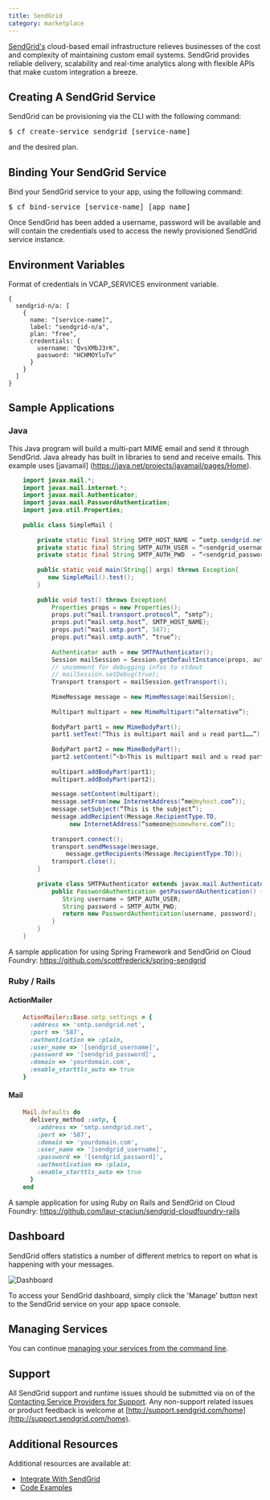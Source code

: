 ```yaml
---
title: SendGrid
category: marketplace
---
```


[SendGrid's](http://sendgrid.com)  cloud-based email infrastructure relieves businesses of the cost and complexity of maintaining custom email systems. SendGrid provides reliable delivery, scalability and real-time analytics along with flexible APIs that make custom integration a breeze.


## <a id='creating-a-sendgrid-service'></a>Creating A SendGrid Service ##

SendGrid can be provisioning via the CLI with the following command:

<pre class="terminal">
$ cf create-service sendgrid [service-name]
</pre>
    
and the desired plan.    

## <a id='binding-your-sendgrid-service'></a>Binding Your SendGrid Service ##

Bind your SendGrid service to your app, using the following command:
    
<pre class="terminal">
$ cf bind-service [service-name] [app name]
</pre>

Once SendGrid has been added a username, password will be available and will contain the credentials used to access the newly provisioned SendGrid service instance.


## <a id='environment-variable'></a>Environment Variables ##

Format of credentials in VCAP_SERVICES environment variable.


    {
      sendgrid-n/a: [
        {
          name: "[service-name]",
          label: "sendgrid-n/a",
          plan: "free",
          credentials: {
            username: "QvsXMbJ3rK",
            password: "HCHMOYluTv"
          }
        }
      ]
    }



## <a id='sample-app'></a>Sample Applications ##

### Java ###

This Java program will build a multi-part MIME email and send it through SendGrid. Java already has built in libraries to send and receive emails. This example uses [javamail] (https://java.net/projects/javamail/pages/Home).

```java
    import javax.mail.*;
    import javax.mail.internet.*;
    import javax.mail.Authenticator;
    import javax.mail.PasswordAuthentication;
    import java.util.Properties;
     
    public class SimpleMail {
     
        private static final String SMTP_HOST_NAME = “smtp.sendgrid.net”;
        private static final String SMTP_AUTH_USER = “<sendgrid_username>”;
        private static final String SMTP_AUTH_PWD  = “<sendgrid_password>”;
     
        public static void main(String[] args) throws Exception{
           new SimpleMail().test();
        }
     
        public void test() throws Exception{
            Properties props = new Properties();
            props.put(“mail.transport.protocol”, “smtp”);
            props.put(“mail.smtp.host”, SMTP_HOST_NAME);
            props.put(“mail.smtp.port”, 587);
            props.put(“mail.smtp.auth”, “true”);
     
            Authenticator auth = new SMTPAuthenticator();
            Session mailSession = Session.getDefaultInstance(props, auth);
            // uncomment for debugging infos to stdout
            // mailSession.setDebug(true);
            Transport transport = mailSession.getTransport();
     
            MimeMessage message = new MimeMessage(mailSession);
     
            Multipart multipart = new MimeMultipart(“alternative”);
     
            BodyPart part1 = new MimeBodyPart();
            part1.setText(“This is multipart mail and u read part1……”);
     
            BodyPart part2 = new MimeBodyPart();
            part2.setContent(”<b>This is multipart mail and u read part2……</b>”, “text/html”);
     
            multipart.addBodyPart(part1);
            multipart.addBodyPart(part2);
     
            message.setContent(multipart);
            message.setFrom(new InternetAddress(“me@myhost.com”));
            message.setSubject(“This is the subject”);
            message.addRecipient(Message.RecipientType.TO,
                 new InternetAddress(“someone@somewhere.com”));
     
            transport.connect();
            transport.sendMessage(message,
                message.getRecipients(Message.RecipientType.TO));
            transport.close();
        }
     
        private class SMTPAuthenticator extends javax.mail.Authenticator {
            public PasswordAuthentication getPasswordAuthentication() {
               String username = SMTP_AUTH_USER;
               String password = SMTP_AUTH_PWD;
               return new PasswordAuthentication(username, password);
            }
        }
    }
```
A sample application for using Spring Framework and SendGrid on Cloud Foundry: https://github.com/scottfrederick/spring-sendgrid

### Ruby / Rails ###
#### ActionMailer ####
```ruby
    ActionMailer::Base.smtp_settings = {
      :address => 'smtp.sendgrid.net',
      :port => '587',
      :authentication => :plain,
      :user_name => '[sendgrid_username]',
      :password => '[sendgrid_password]',
      :domain => 'yourdomain.com',
      :enable_starttls_auto => true
    }
```
#### Mail ####
```ruby
    Mail.defaults do
      delivery_method :smtp, {
        :address => 'smtp.sendgrid.net',
        :port => '587',
        :domain => 'yourdomain.com',
        :user_name => '[sendgrid_username]',
        :password => '[sendgrid_password]',
        :authentication => :plain,
        :enable_starttls_auto => true
      }
    end
```
A sample application for using Ruby on Rails and SendGrid on Cloud Foundry: https://github.com/laur-craciun/sendgrid-cloudfoundry-rails

## <a id='dashboard'></a>Dashboard ##

SendGrid offers statistics a number of different metrics to report on what is happening with your messages.

![Dashboard](http://static.sendgrid.com.s3.amazonaws.com/images/delivery_metrics.png)


To access your SendGrid dashboard, simply click the 'Manage' button next to the SendGrid service on your app space console.


## Managing Services

You can continue [managing your services from the command line](http://docs.cloudfoundry.com/docs/using/services/managing-services.html).


## <a id='support'></a>Support ##

All SendGrid support and runtime issues should be submitted via on of the [Contacting Service Providers for Support](http://docs.cloudfoundry.com/docs/dotcom/marketplace/contacting-service-providers-for-support.html). Any non-support related issues or product feedback is welcome at [http://support.sendgrid.com/home](http://support.sendgrid.com/home).


## <a id='additional-resources'></a>Additional Resources ##

Additional resources are available at:

- [Integrate With SendGrid](http://sendgrid.com/docs/Integrate/index.html)
- [Code Examples](http://sendgrid.com/docs/Code_Examples/index.html)
